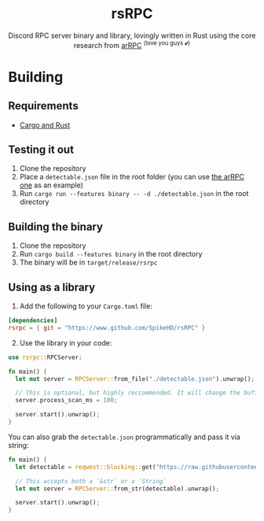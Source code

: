 <div align=center>
  <h1>rsRPC</h1>

  <p>Discord RPC server binary and library, lovingly written in Rust using the core research from <a href="https://github.com/OpenAsar/arRPC">arRPC</a> <sup>(love you guys 💕)</sup></p>
</div>

# Building

## Requirements

- [Cargo and Rust](https://www.rust-lang.org/)

## Testing it out

1. Clone the repository
2. Place a `detectable.json` file in the root folder (you can use [the arRPC one](https://raw.githubusercontent.com/OpenAsar/arrpc/main/src/process/detectable.json) as an example)
3. Run `cargo run --features binary -- -d ./detectable.json` in the root directory

## Building the binary

1. Clone the repository
2. Run `cargo build --features binary` in the root directory
3. The binary will be in `target/release/rsrpc`

## Using as a library

1. Add the following to your `Cargo.toml` file:

```toml
[dependencies]
rsrpc = { git = "https://www.github.com/SpikeHD/rsRPC" }
```

2. Use the library in your code:

```rust
use rsrpc::RPCServer;

fn main() {
  let mut server = RPCServer::from_file("./detectable.json").unwrap();

  // This is optional, but highly reccommended. It will change the buffer time in between each process in the process scan, which is trigger once every 5 seconds.
  server.process_scan_ms = 100;

  server.start().unwrap();
}
```

You can also grab the `detectable.json` programmatically and pass it via string:
```rust
fn main() {
  let detectable = reqwest::blocking::get("https://raw.githubusercontent.com/OpenAsar/arrpc/main/src/process/detectable.json").unwrap().text().unwrap();

  // This accepts both a `&str` or a `String`
  let mut server = RPCServer::from_str(detectable).unwrap();

  server.start().unwrap();
}
```